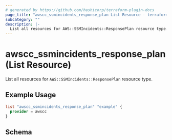 ```yaml
---
# generated by https://github.com/hashicorp/terraform-plugin-docs
page_title: "awscc_ssmincidents_response_plan List Resource - terraform-provider-awscc"
subcategory: ""
description: |-
  List all resources for AWS::SSMIncidents::ResponsePlan resource type.
---
```


# awscc_ssmincidents_response_plan (List Resource)

List all resources for `AWS::SSMIncidents::ResponsePlan` resource type.

## Example Usage

```terraform
list "awscc_ssmincidents_response_plan" "example" {
  provider = awscc
}
```

<!-- schema generated by tfplugindocs -->
## Schema
